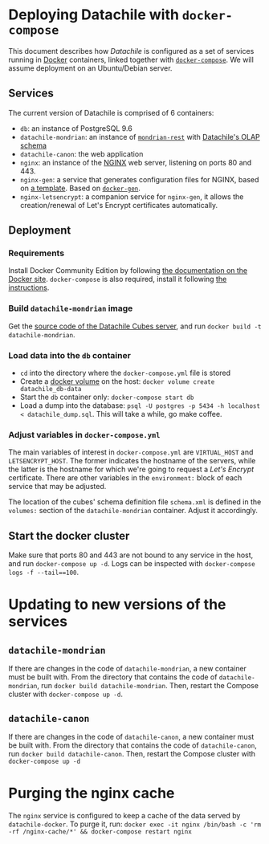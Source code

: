 # Deploying Datachile with `docker-compose`

This document describes how _Datachile_ is configured as a set of services running in [Docker](http://docker.io) containers, linked together with [`docker-compose`](https://docs.docker.com/compose/). We will assume deployment on an Ubuntu/Debian server.

## Services

The current version of Datachile is comprised of 6 containers:

  - `db`: an instance of PostgreSQL 9.6
  - `datachile-mondrian`: an instance of [`mondrian-rest`](http://github.com/jazzido/mondrian-rest) with [Datachile's OLAP schema](https://github.com/Datawheel/datachile-mondrian/blob/master/schema.xml)
  - `datachile-canon`: the web application
  - `nginx`: an instance of the [NGINX](http://nginx.org) web server, listening on ports 80 and 443.
  - `nginx-gen`: a service that generates configuration files for NGINX, based on [a template](https://github.com/Datawheel/datachile/blob/docker/dockerfiles/nginx.tmpl). Based on [`docker-gen`](https://github.com/jwilder/docker-gen).
  - `nginx-letsencrypt`: a companion service for `nginx-gen`, it allows the creation/renewal of Let's Encrypt certificates automatically.
  
## Deployment

### Requirements

Install Docker Community Edition by following [the documentation on the Docker site](https://docs.docker.com/engine/installation/linux/docker-ce/debian/). `docker-compose` is also required, install it following [the instructions](https://docs.docker.com/compose/install/).

### Build `datachile-mondrian` image

Get the [source code of the Datachile Cubes server](https://github.com/datawheel/datachile-mondrian), and run `docker build -t datachile-mondrian`.

### Load data into the `db` container

  - `cd` into the directory where the `docker-compose.yml` file is stored
  - Create a [docker volume](https://docs.docker.com/engine/admin/volumes/) on the host: `docker volume create datachile_db-data`
  - Start the `db` container only: `docker-compose start db`
  - Load a dump into the database: `psql -U postgres -p 5434 -h localhost < datachile_dump.sql`. This will take a while, go make coffee.
  
### Adjust variables in `docker-compose.yml`

The main variables of interest in `docker-compose.yml` are `VIRTUAL_HOST` and `LETSENCRYPT_HOST`. The former indicates the hostname of the servers, while the latter is the hostname for which we're going to request a _Let's Encrypt_ certificate. There are other variables in the `environment:` block of each service that may be adjusted.

The location of the cubes' schema definition file `schema.xml` is defined in the `volumes:` section of the `datachile-mondrian` container. Adjust it accordingly.

## Start the docker cluster

Make sure that ports 80 and 443 are not bound to any service in the host, and run `docker-compose up -d`. Logs can be inspected with `docker-compose logs -f --tail==100`.

# Updating to new versions of the services

## `datachile-mondrian`

If there are changes in the code of `datachile-mondrian`, a new container must be built with. From the directory that contains the code of `datachile-mondrian`, run `docker build datachile-mondrian`. Then, restart the Compose cluster with `docker-compose up -d`.

## `datachile-canon`

If there are changes in the code of `datachile-canon`, a new container must be built with. From the directory that contains the code of `datachile-canon`, run `docker build datachile-canon`. Then, restart the Compose cluster with `docker-compose up -d`

# Purging the nginx cache

The `nginx` service is configured to keep a cache of the data served by `datachile-docker`. To purge it, run: `docker exec -it nginx /bin/bash -c 'rm -rf /nginx-cache/*' && docker-compose restart nginx`

